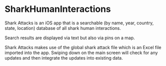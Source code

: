 # SharkHumanInteractions

Shark Attacks is an iOS app that is a searchable (by name, year, country, state, location) database of all shark human interactions.  

Search results are displayed via text but also via pins on a map.  

Shark Attacks makes use of the global shark attack file which is an Excel file imported into the app.  Swiping down on the main screen will check for any updates and then integrate the updates into existing data.




